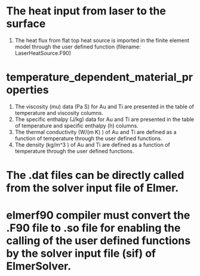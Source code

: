 # The  heat input from laser to the surface 
1. The heat flux from flat top heat source is imported in the finite element model through the user defined function  (filename: LaserHeatSource.F90)

# temperature_dependent_material_properties
1. The viscosity (mu) data (Pa S) for Au and Ti are presented in the table of temperature and viscosity columns.
2. The specific enthalpy (J/kg)  data for Au and Ti are presented in the table of temperature and specific enthalpy (h) columns.
3. The thermal conductivity (W/(m K) ) of Au and Ti are defined as a function of temperature through the user defined functions.
4. The density (kg/m^3 ) of Au and Ti are defined as a function of temperature through the user defined functions.


# The .dat files can be directly called from the solver input file of Elmer.
# elmerf90 compiler must convert the .F90 file to .so file for enabling the calling of the user defined functions by the solver input file (sif) of ElmerSolver.
